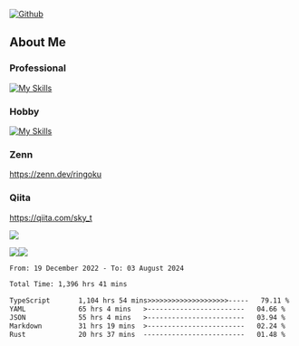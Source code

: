 [![Github](https://img.shields.io/github/followers/skyt-a?label=Follow&style=social)](https://github.com/skyt-a)

## About Me
### Professional
[![My Skills](https://skillicons.dev/icons?i=react,ts,js,nodejs,java,graphql,firebase,githubactions&theme=light)](https://skillicons.dev)
### Hobby
[![My Skills](https://skillicons.dev/icons?i=unity,rust,py&theme=light)](https://skillicons.dev)

### Zenn
https://zenn.dev/ringoku
### Qiita
https://qiita.com/sky_t


![](https://github-profile-summary-cards.vercel.app/api/cards/profile-details?username=skyt-a&theme=default)

![](https://github-profile-summary-cards.vercel.app/api/cards/repos-per-language?username=skyt-a&theme=default)![](https://github-profile-summary-cards.vercel.app/api/cards/stats?username=RinGoku&theme=default)

<!--START_SECTION:waka-->

```txt
From: 19 December 2022 - To: 03 August 2024

Total Time: 1,396 hrs 41 mins

TypeScript       1,104 hrs 54 mins>>>>>>>>>>>>>>>>>>>>-----   79.11 %
YAML             65 hrs 4 mins   >------------------------   04.66 %
JSON             55 hrs 4 mins   >------------------------   03.94 %
Markdown         31 hrs 19 mins  >------------------------   02.24 %
Rust             20 hrs 37 mins  -------------------------   01.48 %
```

<!--END_SECTION:waka-->
